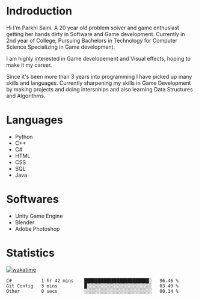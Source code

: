 # Indroduction
Hi I'm Parkhi Saini. A 20 year old problem solver and game enthusiast getting her hands dirty in Software and Game development. Currently in 2nd year of College, Pursuing Bachelors in Technology for Computer Science Specializing in Game development.

I am highly interested in Game developement and Visual effects, hoping to make it my career.

Since it's been more than 3 years into programming I have picked up many skills and languages. Currently sharpening my skills in Game Development by making projects and doing intersnhips and also learning Data Structures and Algorithms.

# Languages

- Python 
- C++
- C#
- HTML 
- CSS
- SQL
- Java

# Softwares

- Unity Game Engine
- Blender
- Adobe Photoshop

# Statistics
[![wakatime](https://wakatime.com/badge/user/659f56cf-9635-4f70-9140-7dbdc934cfec.svg)](https://wakatime.com/@659f56cf-9635-4f70-9140-7dbdc934cfec)
<!--START_SECTION:waka-->

```text
C#           1 hr 42 mins    ████████████████████████░   96.46 %
Git Config   3 mins          █░░░░░░░░░░░░░░░░░░░░░░░░   03.40 %
Other        0 secs          ░░░░░░░░░░░░░░░░░░░░░░░░░   00.14 %
```

<!--END_SECTION:waka-->












